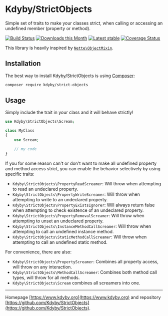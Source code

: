 Kdyby/StrictObjects
===================

Simple set of traits to make your classes strict, when calling or accessing an undefined member (property or method).

[![Build Status](https://github.com/Kdyby/StrictObjects/actions/workflows/tests.yaml/badge.svg)](https://github.com/Kdyby/StrictObjects/actions)
[![Downloads this Month](https://img.shields.io/packagist/dm/kdyby/strict-objects.svg)](https://packagist.org/packages/kdyby/strict-objects)
[![Latest stable](https://img.shields.io/packagist/v/kdyby/strict-objects.svg)](https://packagist.org/packages/kdyby/strict-objects)
[![Coverage Status](https://coveralls.io/repos/github/Kdyby/StrictObjects/badge.svg?branch=master)](https://coveralls.io/github/Kdyby/StrictObjects?branch=master)

This library is heavily inspired by [`Nette\ObjectMixin`](https://github.com/nette/utils/blob/e8749e5417bf22b0bd999d4b49ee799a5bad5fb9/src/Utils/ObjectMixin.php).

Installation
------------

The best way to install Kdyby/StrictObjects is using [Composer](https://getcomposer.org/):

```bash
composer require kdyby/strict-objects
```

Usage
-----

Simply include the trait in your class and it will behave strictly!

```php
use Kdyby\StrictObjects\Scream;

class MyClass
{
    use Scream;

    // my code
}
```

If you for some reason can't or don't want to make all undefined property and method access strict,
you can enable the behavior selectively by using specific traits:

 * `Kdyby\StrictObjects\PropertyReadScreamer`: Will throw when attempting to read an undeclared property.
 * `Kdyby\StrictObjects\PropertyWriteScreamer`: Will throw when attempting to write to an undeclared property.
 * `Kdyby\StrictObjects\PropertyExistsIgnorer`: Will always return false when attempting to check existence of an undeclared property.
 * `Kdyby\StrictObjects\PropertyRemovalScreamer`: Will throw when attempting to unset an undeclared property.
 * `Kdyby\StrictObjects\InstanceMethodCallScreamer`: Will throw when attempting to call an undefined instance method.
 * `Kdyby\StrictObjects\StaticMethodCallScreamer`: Will throw when attempting to call an undefined static method.

For convenience, there are also:

 * `Kdyby\StrictObjects\PropertyScreamer`: Combines all property access, will throw on any interaction.
 * `Kdyby\StrictObjects\MethodCallScreamer`: Combines both method call types, will throw for all methods.
 * `Kdyby\StrictObjects\Scream` combines all screamers into one.


-----

Homepage [https://www.kdyby.org](https://www.kdyby.org) and repository [https://github.com/Kdyby/StrictObjects](https://github.com/Kdyby/StrictObjects).
